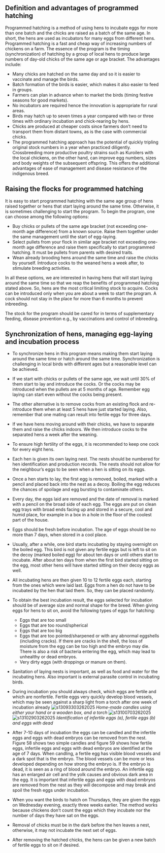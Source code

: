 ## Definition and advantages of programmed hatching

Programmed hatching is a method of using hens to incubate eggs for more than one batch and the chicks are raised as a batch of the same age. In short, the hens are used as incubators for many eggs from different hens. Programmed hatching is a fast and cheap way of increasing numbers of chickens on a farm. The essence of the program is the timing (synchronization) of hatching by a group of local hens to produce large numbers of day-old chicks of the same age or age bracket. The advantages include:

* Many chicks are hatched on the same day and so it is easier to vaccinate and manage the birds.
* Batch formation of the birds is easier, which makes it also easier to feed in groups.
* Farmers can plan in advance when to market the birds (timing festive seasons for good markets).
* No incubators are required hence the innovation is appropriate for rural areas.
* Birds may hatch up to seven times a year compared with two or three times with ordinary incubation and chick-rearing by hens.
* Chicks are produced at cheaper costs since farmers don’t need to transport them from distant towns, as is the case with commercial chicks.
* The programmed hatching approach has the potential of quickly tripling original stock numbers in a year when practiced diligently. Crossbreeding more productive poultry strains such as Kuroilers with the local chickens, on the other hand, can improve egg numbers, sizes and body weights of the subsequent offspring. This offers the additional advantages of ease of management and disease resistance of the indigenous breed.

## Raising the flocks for programmed hatching

It is easy to start programmed hatching with the same age group of hens raised together or hens that start laying around the same time. Otherwise, it is sometimes challenging to start the program. To begin the program, one can choose among the following options:

* Buy chicks or pullets of the same age bracket (not exceeding one-month age difference) from a known source. Raise them together under the same management until the start of egg-laying.
* Select pullets from your flock in similar age bracket not exceeding one-month age difference and raise them specifically to start programmed hatching. It must be pullets from parents with desired traits.
* Wean already brooding hens around the same time and raise the chicks by yourself. Introduce cocks to the weaned hens a week after, to stimulate breeding activities.

In all these options, we are interested in having hens that will start laying around the same time so that we reap the benefits of programmed hatching stated above. So, hens are the most critical limiting stock to acquire. Cocks can be introduced only when you are about a week to start the program. A cock should not stay in the place for more than 6 months to prevent inbreeding. 

The stock for the program should be cared for in terms of supplementary feeding, disease prevention e.g., by vaccinations and control of inbreeding.

## Synchronization of hens, managing egg-laying and incubation process
* To synchronize hens in this program means making them start laying around the same time or hatch around the same time. Synchronization is challenging in local birds with different ages but a reasonable level can be achieved.
* If we start with chicks or pullets of the same age, we wait until 30% of them start to lay and introduce the cocks. Or the cocks may be introduced when the pullets are at 5 months of age. Remember egg laying can start even without the cocks being present.
* The other alternative is to remove cocks from an existing flock and re-introduce them when at least 5 hens have just started laying. Also, remember that one mating can result into fertile eggs for three days.
* If we have hens moving around with their chicks, we have to separate them and raise the chicks indoors. We then introduce cocks to the separated hens a week after the weaning.
* To ensure high fertility of the eggs, it is recommended to keep one cock for every eight hens.
* Each hen is given its own laying nest. The nests should be numbered for hen identification and production records. The nests should not allow for the neighbour’s eggs to be seen when a hen is sitting on its eggs.
* Once a hen starts to lay, the first egg is removed, boiled, marked with a pencil and placed back into the nest as a decoy. Boiling the egg reduces the chances of spoilage and egg bursting to contaminate others.
* Every day, the eggs laid are removed and the date of removal is marked with a pencil on the broad side of each egg. The eggs are put on clean egg trays with broad ends facing up and stored in a secure, cool and humid place, for example in a box in a hole in the floor of the coolest part of the house.
* Eggs should be fresh before incubation. The age of eggs should be no more than 7 days, when stored in a cool place.
* Usually, after a while, one bird starts incubating by staying overnight on the boiled egg. This bird is not given any fertile eggs but is left to sit on the decoy (marked boiled egg) for about ten days or until others start to incubate. After about ten days from when the first bird started sitting on the egg, most other hens will have started sitting on their decoy eggs as well.
* All incubating hens are then given 10 to 12 fertile eggs each, starting from the ones which were laid last. Eggs from a hen do not have to be incubated by the hen that laid them. So, they can be placed randomly.
* To obtain the best incubation result, the eggs selected for incubation should be of average size and normal shape for the breed. When giving eggs for hens to sit on, avoid the following types of eggs for hatching:
    * Eggs that are too small
    * Eggs that are too round/spherical
    * Eggs that are too big
    * Eggs that are too pointed/sharpened or with any abnormal eggshells (including cracks). If there are cracks in the shell, the loss of moisture from the egg can be too high and the embryo may die. There is also a risk of bacteria entering the egg, which may lead to unhealthy or dead embryos.
    * Very dirty eggs (with droppings or manure on them).
* Sanitation of laying nests is important, as well as food and water for the incubating hens. Also important is external parasite control in incubating birds.
* During incubation you should always check, which eggs are fertile and which are nonfertile. Fertile eggs very quickly develop blood vessels, which may be seen against a sharp light from a torch after one week of incubation already
![s13093303262025](https://a.okmd.dev/md/67e37e0114b27.png)
_Home-made candles using either your hand or a wooden box, and a torch_
![s13100703262025](https://a.okmd.dev/md/67e37e21bda82.png)
![s13102903262025](https://a.okmd.dev/md/67e37e38107ce.png)
_Identification of infertile eggs (a), fertile eggs (b) and eggs with dead_
* After 7-10 days of incubation the eggs can be candled and the infertile eggs and eggs with dead embryos can be removed from the nest. Figure 58 shows two simple candles and figure 59 shows how fertile eggs, infertile eggs and eggs with dead embryos are identified at the age of 7 days. When candling, a fertile egg has visible blood vessels and a dark spot that is the embryo. The blood vessels can be more or less developed depending on how strong the embryo is. If the embryo is dead, it is seen as a ring of blood around the embryo. An infertile egg has an enlarged air cell and the yolk causes and obvious dark area in the egg. It is important that infertile eggs and eggs with dead embryos are removed from the nest as they will decompose and may break and spoil the fresh eggs under incubation.

* When you want the birds to hatch on Thursdays, they are given the eggs on Wednesday evening, exactly three weeks earlier. The method works because chickens don’t count the eggs which they incubate nor the number of days they have sat on the eggs.
* Removal of chicks must be in the dark before the hen leaves a nest, otherwise, it may not incubate the next set of eggs.
* After removing the hatched chicks, the hens can be given a new batch of fertile eggs to sit on if desired.



